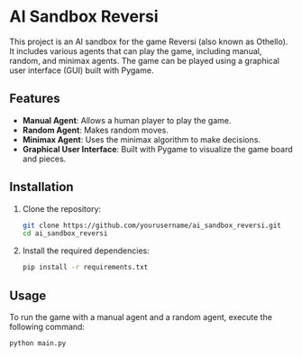 # AI Sandbox Reversi

This project is an AI sandbox for the game Reversi (also known as Othello). It includes various agents that can play the game, including manual, random, and minimax agents. The game can be played using a graphical user interface (GUI) built with Pygame.

## Features

- **Manual Agent**: Allows a human player to play the game.
- **Random Agent**: Makes random moves.
- **Minimax Agent**: Uses the minimax algorithm to make decisions.
- **Graphical User Interface**: Built with Pygame to visualize the game board and pieces.

## Installation

1. Clone the repository:
    ```sh
    git clone https://github.com/yourusername/ai_sandbox_reversi.git
    cd ai_sandbox_reversi
    ```

2. Install the required dependencies:
    ```sh
    pip install -r requirements.txt
    ```

## Usage

To run the game with a manual agent and a random agent, execute the following command:
```sh
python main.py
